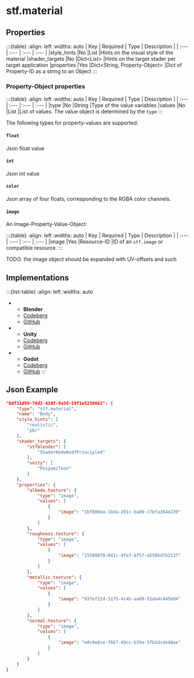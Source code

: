 # stf.material

## Properties
:::{table}
:align: left
:widths: auto
| Key | Required | Type | Description |
| :--- | :--- | :--- | :--- |
|style_hints |No |List<String> |Hints on the visual style of the material
|shader_targets |No |Dict<List<String>> |Hints on the target stader per target application
|properties |Yes |Dict<String, Property-Object> |Dict of Property-ID as a string to an Object
:::

### Property-Object properties
:::{table}
:align: left
:widths: auto
| Key | Required | Type | Description |
| :--- | :--- | :--- | :--- |
|type |No |String |Type of the value variables
|values |No |List<Value-Variable> |List of values. The value object is determined by the `type`
:::

The following types for property-values are supported:

#### `float`
Json float value

#### `int`
Json int value

#### `color`
Json array of four floats, corresponding to the RGBA color channels.

#### `image`
An Image-Property-Value-Object:

:::{table}
:align: left
:widths: auto
| Key | Required | Type | Description |
| :--- | :--- | :--- | :--- |
|image |Yes |Resource-ID |ID of an `stf.image` or compatible resource.
:::

TODO: the image object should be expanded with UV-offsets and such

## Implementations
:::{list-table}
:align: left
:widths: auto
*	- **Blender**
	- [Codeberg](https://codeberg.org/emperorofmars/stf_blender/src/branch/master/stfblender/stf_modules/core/stf_material/stf_material.py)
	- [GitHub](https://github.com/emperorofmars/stf_blender/blob/master/stfblender/stf_modules/core/stf_material/stf_material.py)
*	- **Unity**
	- [Codeberg](https://codeberg.org/emperorofmars/stf_unity/src/branch/master/Runtime/Modules/Modules_Core/STF_Material/STF_Material.cs)
	- [GitHub](https://github.com/emperorofmars/stf_unity/blob/master/Runtime/Modules/Modules_Core/STF_Material/STF_Material.cs)
*	- **Godot**
	- [Codeberg](https://codeberg.org/emperorofmars/stf_godot/src/commit/d518b25aeb5b74cc57eb0f82f31a5f7fdbca2aa0/addons/stf_godot/modules/stf/STF_Material.gd)
	- [GitHub](https://github.com/emperorofmars/stf_godot/blob/master/addons/stf_godot/modules/stf/STF_Material.gd)
:::

## Json Example
```json
"bdf11d99-70d2-42df-8a58-19f1e5238662": {
	"type": "stf.material",
	"name": "Body",
	"style_hints": [
		"realistic",
		"pbr"
	],
	"shader_targets": {
		"stfblender": [
			"ShaderNodeBsdfPrincipled"
		],
		"unity": [
			"PoiyomiToon"
		]
	},
	"properties": {
		"albedo.texture": {
			"type": "image",
			"values": [
				{
					"image": "1bf800ea-1bda-491c-ba89-c7bfa364e239"
				}
			]
		},
		"roughness.texture": {
			"type": "image",
			"values": [
				{
					"image": "155888f8-041c-4fe7-bf57-a558bd7b2137"
				}
			]
		},
		"metallic.texture": {
			"type": "image",
			"values": [
				{
					"image": "937ef22d-5175-4c4b-aa89-51da4c445dd4"
				}
			]
		},
		"normal.texture": {
			"type": "image",
			"values": [
				{
					"image": "e0c8e0ce-f667-49cc-b39a-5fb2dcde48ee"
				}
			]
		}
	}
}
```
